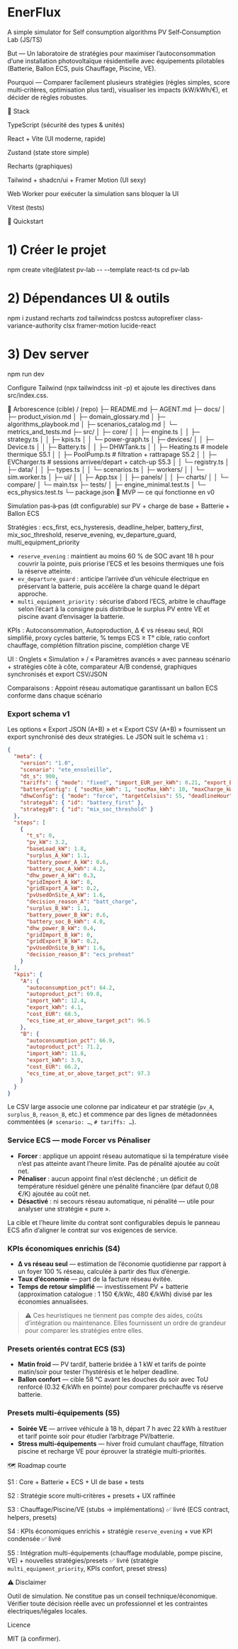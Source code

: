 # EnerFlux
A simple simulator for Self consumption algorithms
PV Self‑Consumption Lab (JS/TS)

But — Un laboratoire de stratégies pour maximiser l’autoconsommation d’une installation photovoltaïque résidentielle avec équipements pilotables (Batterie, Ballon ECS, puis Chauffage, Piscine, VE).

Pourquoi — Comparer facilement plusieurs stratégies (règles simples, score multi‑critères, optimisation plus tard), visualiser les impacts (kW/kWh/€), et décider de règles robustes.

🧱 Stack

TypeScript (sécurité des types & unités)

React + Vite (UI moderne, rapide)

Zustand (state store simple)

Recharts (graphiques)

Tailwind + shadcn/ui + Framer Motion (UI sexy)

Web Worker pour exécuter la simulation sans bloquer la UI

Vitest (tests)

🚀 Quickstart
# 1) Créer le projet
npm create vite@latest pv-lab -- --template react-ts
cd pv-lab


# 2) Dépendances UI & outils
npm i zustand recharts zod tailwindcss postcss autoprefixer class-variance-authority clsx framer-motion lucide-react


# 3) Dev server
npm run dev

Configure Tailwind (npx tailwindcss init -p) et ajoute les directives dans src/index.css.

📁 Arborescence (cible)
/ (repo)
├─ README.md
├─ AGENT.md
├─ docs/
│  ├─ product_vision.md
│  ├─ domain_glossary.md
│  ├─ algorithms_playbook.md
│  ├─ scenarios_catalog.md
│  └─ metrics_and_tests.md
├─ src/
│  ├─ core/
│  │  ├─ engine.ts
│  │  ├─ strategy.ts
│  │  ├─ kpis.ts
│  │  └─ power-graph.ts
│  ├─ devices/
│  │  ├─ Device.ts
│  │  ├─ Battery.ts
│  │  ├─ DHWTank.ts
│  │  ├─ Heating.ts   # modele thermique S5.1
│  │  ├─ PoolPump.ts  # filtration + rattrapage S5.2
│  │  ├─ EVCharger.ts # sessions arrivee/depart + catch-up S5.3
│  │  └─ registry.ts
│  ├─ data/
│  │  ├─ types.ts
│  │  └─ scenarios.ts
│  ├─ workers/
│  │  └─ sim.worker.ts
│  ├─ ui/
│  │  ├─ App.tsx
│  │  ├─ panels/
│  │  ├─ charts/
│  │  └─ compare/
│  └─ main.tsx
├─ tests/
│  ├─ engine_minimal.test.ts
│  └─ ecs_physics.test.ts
└─ package.json
🧪 MVP — ce qui fonctionne en v0

Simulation pas‑à‑pas (dt configurable) sur PV + charge de base + Batterie + Ballon ECS

Stratégies : ecs_first, ecs_hysteresis, deadline_helper, battery_first, mix_soc_threshold, reserve_evening, ev_departure_guard, multi_equipment_priority

- `reserve_evening` : maintient au moins 60 % de SOC avant 18 h pour couvrir la pointe, puis priorise l’ECS et les besoins thermiques une fois la réserve atteinte.
- `ev_departure_guard` : anticipe l’arrivée d’un véhicule électrique en préservant la batterie, puis accélère la charge quand le départ approche.
- `multi_equipment_priority` : sécurise d’abord l’ECS, arbitre le chauffage selon l’écart à la consigne puis distribue le surplus PV entre VE et piscine avant d’envisager la batterie.

KPIs : Autoconsommation, Autoproduction, Δ € vs réseau seul, ROI simplifié, proxy cycles batterie, % temps ECS ≥ T° cible, ratio confort chauffage, complétion filtration piscine, complétion charge VE

UI : Onglets « Simulation » / « Paramètres avancés » avec panneau scénario + stratégies côte à côte, comparateur A/B condensé,
graphiques synchronisés et export CSV/JSON

Comparaisons : Appoint réseau automatique garantissant un ballon ECS conforme dans chaque scénario

### Export schema v1

Les options « Export JSON (A+B) » et « Export CSV (A+B) » fournissent un export synchronisé des deux stratégies. Le JSON suit le
schéma `v1` :

```json
{
  "meta": {
    "version": "1.0",
    "scenario": "ete_ensoleille",
    "dt_s": 900,
    "tariffs": { "mode": "fixed", "import_EUR_per_kWh": 0.21, "export_EUR_per_kWh": 0.08 },
    "batteryConfig": { "socMin_kWh": 1, "socMax_kWh": 10, "maxCharge_kW": 4, "maxDischarge_kW": 4, "efficiency": 0.9 },
    "dhwConfig": { "mode": "force", "targetCelsius": 55, "deadlineHour": 21, "hysteresis_K": 1.5 },
    "strategyA": { "id": "battery_first" },
    "strategyB": { "id": "mix_soc_threshold" }
  },
  "steps": [
    {
      "t_s": 0,
      "pv_kW": 3.2,
      "baseLoad_kW": 1.8,
      "surplus_A_kW": 1.1,
      "battery_power_A_kW": 0.6,
      "battery_soc_A_kWh": 4.2,
      "dhw_power_A_kW": 0.3,
      "gridImport_A_kW": 0,
      "gridExport_A_kW": 0.2,
      "pvUsedOnSite_A_kW": 1.6,
      "decision_reason_A": "batt_charge",
      "surplus_B_kW": 1.1,
      "battery_power_B_kW": 0.6,
      "battery_soc_B_kWh": 4.0,
      "dhw_power_B_kW": 0.4,
      "gridImport_B_kW": 0,
      "gridExport_B_kW": 0.2,
      "pvUsedOnSite_B_kW": 1.6,
      "decision_reason_B": "ecs_preheat"
    }
  ],
  "kpis": {
    "A": {
      "autoconsumption_pct": 64.2,
      "autoproduct_pct": 69.8,
      "import_kWh": 12.4,
      "export_kWh": 4.1,
      "cost_EUR": 68.5,
      "ecs_time_at_or_above_target_pct": 96.5
    },
    "B": {
      "autoconsumption_pct": 66.9,
      "autoproduct_pct": 71.2,
      "import_kWh": 11.8,
      "export_kWh": 3.9,
      "cost_EUR": 66.2,
      "ecs_time_at_or_above_target_pct": 97.3
    }
  }
}
```

Le CSV large associe une colonne par indicateur et par stratégie (`pv_A`, `surplus_B`, `reason_B`, etc.) et commence par des
lignes de métadonnées commentées (`# scenario: …`, `# tariffs: …`).

### Service ECS — mode Forcer vs Pénaliser

* **Forcer** : applique un appoint réseau automatique si la température visée n’est pas atteinte avant l’heure limite. Pas de
  pénalité ajoutée au coût net.
* **Pénaliser** : aucun appoint final n’est déclenché ; un déficit de température résiduel génère une pénalité financière
  (par défaut 0,08 €/K) ajoutée au coût net.
* **Désactivé** : ni secours réseau automatique, ni pénalité — utile pour analyser une stratégie « pure ».

La cible et l’heure limite du contrat sont configurables depuis le panneau ECS afin d’aligner le contrat sur vos exigences de
service.

### KPIs économiques enrichis (S4)

- **Δ vs réseau seul** — estimation de l’économie quotidienne par rapport à un foyer 100 % réseau, calculée à partir des flux d’énergie.
- **Taux d’économie** — part de la facture réseau évitée.
- **Temps de retour simplifié** — investissement PV + batterie (approximation catalogue : 1 150 €/kWc, 480 €/kWh) divisé par les économies annualisées.

> ⚠️ Ces heuristiques ne tiennent pas compte des aides, coûts d’intégration ou maintenance. Elles fournissent un ordre de grandeur pour comparer les stratégies entre elles.

### Presets orientés contrat ECS (S3)

- **Matin froid** — PV tardif, batterie bridée à 1 kW et tarifs de pointe matin/soir pour tester l’hystérésis et le helper
  deadline.
- **Ballon confort** — cible 58 °C avant les douches du soir avec ToU renforcé (0.32 €/kWh en pointe) pour comparer préchauffe vs
  réserve batterie.

### Presets multi-équipements (S5)

- **Soirée VE** — arrivee véhicule à 18 h, départ 7 h avec 22 kWh à restituer et tarif pointe soir pour étudier l’arbitrage PV/batterie.
- **Stress multi-équipements** — hiver froid cumulant chauffage, filtration piscine et recharge VE pour éprouver la stratégie multi-priorités.

🗺️ Roadmap courte

S1 : Core + Batterie + ECS + UI de base + tests

S2 : Stratégie score multi‑critères + presets + UX raffinée

S3 : Chauffage/Piscine/VE (stubs → implémentations) ✅ livré (ECS contract, helpers, presets)

S4 : KPIs économiques enrichis + stratégie `reserve_evening` + vue KPI condensée ✅ livré

S5 : Intégration multi-équipements (chauffage modulable, pompe piscine, VE) + nouvelles stratégies/presets ✅ livré (stratégie `multi_equipment_priority`, KPIs confort, preset stress)

⚠️ Disclaimer

Outil de simulation. Ne constitue pas un conseil technique/économique. Vérifier toute décision réelle avec un professionnel et les contraintes électriques/légales locales.

Licence

MIT (à confirmer).

